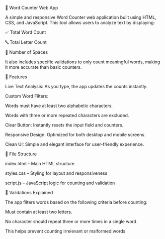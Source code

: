 📝 Word Counter Web App

A simple and responsive Word Counter web application built using HTML, CSS, and JavaScript. This tool allows users to analyze text by displaying:

✅ Total Word Count

🔤 Total Letter Count

🔲 Number of Spaces

It also includes specific validations to only count meaningful words, making it more accurate than basic counters.

🚀 Features

Live Text Analysis: As you type, the app updates the counts instantly.

Custom Word Filters:

Words must have at least two alphabetic characters.

Words with three or more repeated characters are excluded.

Clear Button: Instantly resets the input field and counters.

Responsive Design: Optimized for both desktop and mobile screens.

Clean UI: Simple and elegant interface for user-friendly experience.

📂 File Structure

index.html – Main HTML structure

styles.css – Styling for layout and responsiveness

script.js – JavaScript logic for counting and validation

🧠 Validations Explained

The app filters words based on the following criteria before counting:

Must contain at least two letters.

No character should repeat three or more times in a single word.

This helps prevent counting irrelevant or malformed words.



